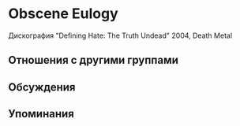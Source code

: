 # Obscene Eulogy

Дискография
"Defining Hate: The Truth Undead" 2004, Death Metal

## Отношения с другими группами


## Обсуждения


## Упоминания

